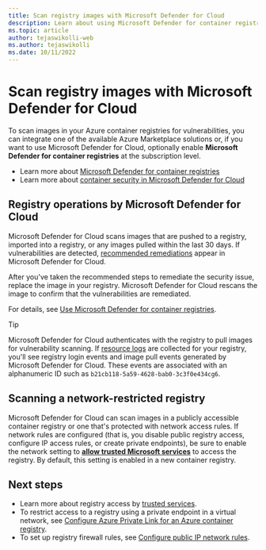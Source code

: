 ```yaml
---
title: Scan registry images with Microsoft Defender for Cloud
description: Learn about using Microsoft Defender for container registries to scan images in your Azure container registries
ms.topic: article
author: tejaswikolli-web
ms.author: tejaswikolli
ms.date: 10/11/2022
---
```


# Scan registry images with Microsoft Defender for Cloud

To scan images in your Azure container registries for vulnerabilities, you can integrate one of the available Azure Marketplace solutions or, if you want to use Microsoft Defender for Cloud, optionally enable **Microsoft Defender for container registries** at the subscription level. 

* Learn more about [Microsoft Defender for container registries](https://learn.microsoft.com/en-us/azure/defender-for-cloud/defender-for-containers-va-acr)
* Learn more about [container security in Microsoft Defender for Cloud](https://learn.microsoft.com/en-us/azure/defender-for-cloud/defender-for-containers-introduction)

## Registry operations by Microsoft Defender for Cloud

Microsoft Defender for Cloud scans images that are pushed to a registry, imported into a registry, or any images pulled within the last 30 days. If vulnerabilities are detected, [recommended remediations](https://learn.microsoft.com/en-us/azure/defender-for-cloud/defender-for-containers-va-acr#view-and-remediate-findings) appear in Microsoft Defender for Cloud.

 After you've taken the recommended steps to remediate the security issue, replace the image in your registry. Microsoft Defender for Cloud rescans the image to confirm that the vulnerabilities are remediated. 

For details, see [Use Microsoft Defender for container registries](https://learn.microsoft.com/en-us/azure/defender-for-cloud/defender-for-containers-va-acr).

> [!TIP]
> Microsoft Defender for Cloud authenticates with the registry to pull images for vulnerability scanning. If [resource logs](monitor-service-reference.md#resource-logs) are collected for your registry, you'll see registry login events and image pull events generated by Microsoft Defender for Cloud. These events are associated with an alphanumeric ID such as `b21cb118-5a59-4628-bab0-3c3f0e434cg6`.

## Scanning a network-restricted registry

Microsoft Defender for Cloud can scan images in a publicly accessible container registry or one that's protected with network access rules. If network rules are configured (that is, you disable public registry access, configure IP access rules, or create private endpoints), be sure to enable the network setting to [**allow trusted Microsoft services**](allow-access-trusted-services.md) to access the registry. By default, this setting is enabled in a new container registry.

## Next steps

* Learn more about registry access by [trusted services](allow-access-trusted-services.md).
* To restrict access to a registry using a private endpoint in a virtual network, see [Configure Azure Private Link for an Azure container registry](container-registry-private-link.md).
* To set up registry firewall rules, see [Configure public IP network rules](container-registry-access-selected-networks.md).
